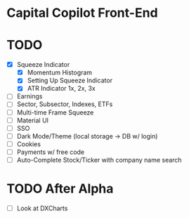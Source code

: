 # Capital Copilot Front-End

# TODO
- [x] Squeeze Indicator
  - [x] Momentum Histogram
  - [x] Setting Up Squeeze Indicator
  - [x] ATR Indicator 1x, 2x, 3x
- [ ] Earnings
- [ ] Sector, Subsector, Indexes, ETFs
- [ ] Multi-time Frame Squeeze
- [ ] Material UI
- [ ] SSO
- [ ] Dark Mode/Theme (local storage -> DB w/ login)
- [ ] Cookies
- [ ] Payments w/ free code
- [ ] Auto-Complete Stock/Ticker with company name search

# TODO After Alpha
- [ ] Look at DXCharts
